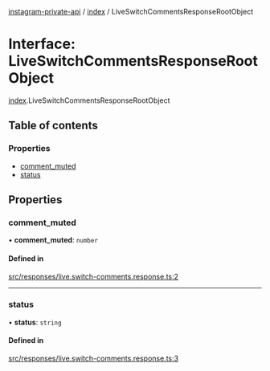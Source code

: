 [instagram-private-api](../../README.md) / [index](../../modules/index.md) / LiveSwitchCommentsResponseRootObject

# Interface: LiveSwitchCommentsResponseRootObject

[index](../../modules/index.md).LiveSwitchCommentsResponseRootObject

## Table of contents

### Properties

- [comment\_muted](LiveSwitchCommentsResponseRootObject.md#comment_muted)
- [status](LiveSwitchCommentsResponseRootObject.md#status)

## Properties

### comment\_muted

• **comment\_muted**: `number`

#### Defined in

[src/responses/live.switch-comments.response.ts:2](https://github.com/Nerixyz/instagram-private-api/blob/0e0721c/src/responses/live.switch-comments.response.ts#L2)

___

### status

• **status**: `string`

#### Defined in

[src/responses/live.switch-comments.response.ts:3](https://github.com/Nerixyz/instagram-private-api/blob/0e0721c/src/responses/live.switch-comments.response.ts#L3)
